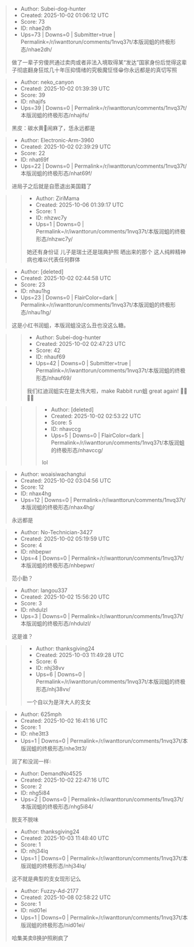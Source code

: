 > - Author: Subei-dog-hunter
> - Created: 2025-10-02 01:06:12 UTC
> - Score: 73
> - ID: nhae2dh
> - Ups=73 | Downs=0 | Submitter=true | Permalink=/r/iwanttorun/comments/1nvq37t/本版润蛆的终极形态/nhae2dh/
>
> 做了一辈子穷傻屄通过卖肉或者非法入境取得某“发达”国家身份后觉得这辈子彻底翻身狂炫几十年压抑情绪的究极魔怔怪😁你永远都是的真切写照

> - Author: neko_canyon
> - Created: 2025-10-02 01:39:39 UTC
> - Score: 39
> - ID: nhajifs
> - Ups=39 | Downs=0 | Permalink=/r/iwanttorun/comments/1nvq37t/本版润蛆的终极形态/nhajifs/
>
> 黑皮：碳水黄🐒闹麻了，恁永远都是

> - Author: Electronic-Arm-3960
> - Created: 2025-10-02 02:39:29 UTC
> - Score: 22
> - ID: nhat69f
> - Ups=22 | Downs=0 | Permalink=/r/iwanttorun/comments/1nvq37t/本版润蛆的终极形态/nhat69f/
>
> 进局子之后就是自愿退出美国籍了

>> - Author: ZiriMama
>> - Created: 2025-10-06 01:39:17 UTC
>> - Score: 1
>> - ID: nhzwc7y
>> - Ups=1 | Downs=0 | Permalink=/r/iwanttorun/comments/1nvq37t/本版润蛆的终极形态/nhzwc7y/
>>
>> 她还有身份证 儿子是瑞士还是瑞典护照 晒出来的那个 这人纯粹精神病也难以代表任何群体

> - Author: [deleted]
> - Created: 2025-10-02 02:44:58 UTC
> - Score: 23
> - ID: nhau1hg
> - Ups=23 | Downs=0 | FlairColor=dark | Permalink=/r/iwanttorun/comments/1nvq37t/本版润蛆的终极形态/nhau1hg/
>
> 这是小红书润蛆，本版润蛆没这么丑也没这么糖。

>> - Author: Subei-dog-hunter
>> - Created: 2025-10-02 02:47:23 UTC
>> - Score: 42
>> - ID: nhauf69
>> - Ups=42 | Downs=0 | Submitter=true | Permalink=/r/iwanttorun/comments/1nvq37t/本版润蛆的终极形态/nhauf69/
>>
>> 我们红迪润蛆实在是太伟大啦，make Rabbit run蛆 great again! 👊🔥🇺🇸

>>> - Author: [deleted]
>>> - Created: 2025-10-02 02:53:22 UTC
>>> - Score: 5
>>> - ID: nhavccg
>>> - Ups=5 | Downs=0 | FlairColor=dark | Permalink=/r/iwanttorun/comments/1nvq37t/本版润蛆的终极形态/nhavccg/
>>>
>>> lol

> - Author: woaisiwachangtui
> - Created: 2025-10-02 03:04:56 UTC
> - Score: 12
> - ID: nhax4hg
> - Ups=12 | Downs=0 | Permalink=/r/iwanttorun/comments/1nvq37t/本版润蛆的终极形态/nhax4hg/
>
> 永远都是

> - Author: No-Technician-3427
> - Created: 2025-10-02 05:19:59 UTC
> - Score: 4
> - ID: nhbepwr
> - Ups=4 | Downs=0 | Permalink=/r/iwanttorun/comments/1nvq37t/本版润蛆的终极形态/nhbepwr/
>
> 范小勤？

> - Author: langou337
> - Created: 2025-10-02 15:56:20 UTC
> - Score: 3
> - ID: nhdulzl
> - Ups=3 | Downs=0 | Permalink=/r/iwanttorun/comments/1nvq37t/本版润蛆的终极形态/nhdulzl/
>
> 这是谁？

>> - Author: thanksgiving24
>> - Created: 2025-10-03 11:49:28 UTC
>> - Score: 6
>> - ID: nhj38vv
>> - Ups=6 | Downs=0 | Permalink=/r/iwanttorun/comments/1nvq37t/本版润蛆的终极形态/nhj38vv/
>>
>> 一个自以为是洋大人的支女

> - Author: 625mph
> - Created: 2025-10-02 16:41:16 UTC
> - Score: 1
> - ID: nhe3tt3
> - Ups=1 | Downs=0 | Permalink=/r/iwanttorun/comments/1nvq37t/本版润蛆的终极形态/nhe3tt3/
>
> 润了和没润一样💧

> - Author: DemandNo4525
> - Created: 2025-10-02 22:47:16 UTC
> - Score: 2
> - ID: nhg5i84
> - Ups=2 | Downs=0 | Permalink=/r/iwanttorun/comments/1nvq37t/本版润蛆的终极形态/nhg5i84/
>
> 脱支不脱味

> - Author: thanksgiving24
> - Created: 2025-10-03 11:48:40 UTC
> - Score: 1
> - ID: nhj34lq
> - Ups=1 | Downs=0 | Permalink=/r/iwanttorun/comments/1nvq37t/本版润蛆的终极形态/nhj34lq/
>
> 这不就是典型的支女现形记么

> - Author: Fuzzy-Ad-2177
> - Created: 2025-10-08 02:58:22 UTC
> - Score: 1
> - ID: nid01ei
> - Ups=1 | Downs=0 | Permalink=/r/iwanttorun/comments/1nvq37t/本版润蛆的终极形态/nid01ei/
>
> 哈集美卖B换护照刷疯了

